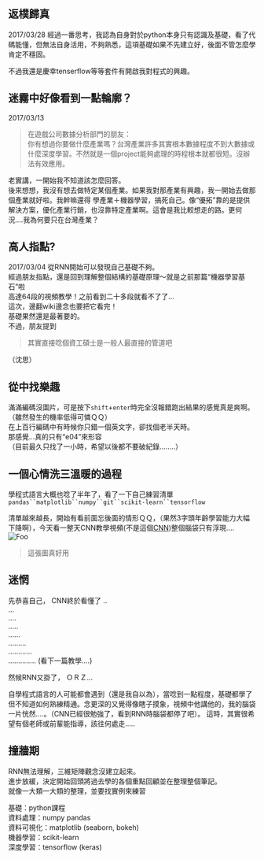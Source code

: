 ## 返樸歸真
2017/03/28
經過一番思考，我認為自身對於python本身只有認識及基礎，看了代碼能懂，但無法自身活用，不夠熟悉，這項基礎如果不先建立好，後面不管怎麼學肯定不穩固。  
    
不過我還是慶幸tenserflow等等套件有開啟我對程式的興趣。



## 迷霧中好像看到一點輪廓？
2017/03/13  
> 在遊戲公司數據分析部門的朋友：  
  你有想過你要做什麼產業嗎？台灣產業許多其實根本數據程度不到大數據或什麼深度學習。不然就是一個project能夠處理的時程根本就都很短。沒辦法有效應用。

老實講，一開始我不知道該怎麼回答。  
後來想想，我沒有想去做特定某個產業。如果我對那產業有興趣，我一開始去做那個產業就好啦。我幹嘛還得 學產業＋機器學習，搞死自己。像“優拓”靠的是提供解決方案，優化產業行銷，也沒靠特定產業啊。這會是我比較想走的路。更何況....我為何要只在台灣產業？


## 高人指點?
2017/03/04
從RNN開始可以發現自己基礎不夠。  
經過朋友指點，還是回到理解整個結構的基礎原理～就是之前那篇“機器學習基石”啦  
高達64段的視頻教學！之前看到二十多段就看不了了...  
這次，邊翻wiki邊念也要把它看完！  
基礎果然還是最著要的。  
不過，朋友提到
>其實直接唸個資工碩士是一般人最直接的管道吧

（沈思）


## 從中找樂趣
滿滿編碼沒圖片，可是按下`shift`+`enter`時完全沒報錯跑出結果的感覺真是爽啊。  
（雖然發生的機率低得可憐ＱＱ）  
在上百行編碼中有時候你只錯一個英文字，卻找個老半天時。  
那感覺...真的只有“e04”來形容  
（目前最久只找了一小時，希望以後都不要破紀錄........）



## 一個心情洗三溫暖的過程
學程式語言大概也唸了半年了，看了一下自己練習清單  `pandas``matplotlib``numpy``git``scikit-learn``tensorflow`  

清單越來越長，開始有看前面忘後面的情形ＱＱ，（果然3字頭年齡學習能力大幅下降啊），今天看一整天CNN教學視頻(不是這個[CNN](http://edition.cnn.com/))整個腦袋只有浮現....  
![Foo](https://dl.dropboxusercontent.com/u/23064459/python/think/nick2.jpg)   
>這張圖真好用 

## 迷惘
先恭喜自己， CNN終於看懂了
..  
...  
....  
.....   
......  
.........  
............  
.............. (看下一篇教學....)

  
然候RNN又掛了， ＯＲＺ...

自學程式語言的人可能都會遇到（還是我自以為），當唸到一點程度，基礎都學了但不知道如何熟練精通。念更深的又覺得像瞎子摸象，視頻中他講他的，我的腦袋一片恍然....。（CNN已經很勉強了，看到RNN時腦袋都停了吧）。
這時，其實很希望有個老師或前輩能指導，該往何處走.....

## 撞牆期
RNN無法理解，三維矩陣觀念沒建立起來。  
進步放緩，決定開始回頭將過去學的各個重點回顧並在整理整個筆記。  
就像一大類一大類的整理，並要找實例來練習  

基礎：python課程  
資料處理：numpy pandas  
資料可視化：matplotlib (seaborn, bokeh)  
機器學習：scikit-learn  
深度學習：tensorflow (keras)  


